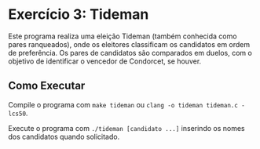 # Exercício 3: Tideman

Este programa realiza uma eleição Tideman (também conhecida como pares ranqueados), onde os eleitores classificam os candidatos em ordem de preferência. Os pares de candidatos são comparados em duelos, com o objetivo de identificar o vencedor de Condorcet, se houver.

## Como Executar

Compile o programa com `make tideman` ou `clang -o tideman tideman.c -lcs50`.

Execute o programa com `./tideman [candidato ...]` inserindo os nomes dos candidatos quando solicitado.
